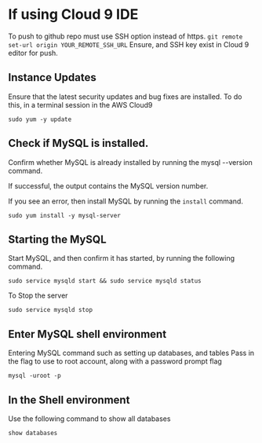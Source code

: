 # If using Cloud 9 IDE

To push to github repo must use SSH option instead of https. `git remote set-url origin YOUR_REMOTE_SSH_URL`
Ensure, and SSH key exist in Cloud 9 editor for push.


## Instance Updates

Ensure that the latest security updates and bug fixes are installed. To do this, in a terminal session in the AWS Cloud9

`sudo yum -y update`

## Check if MySQL is installed.

Confirm whether MySQL is already installed by running the mysql --version command.

If successful, the output contains the MySQL version number.

If you see an error, then install MySQL by running the `install` command.

`sudo yum install -y mysql-server`

## Starting the MySQL

Start MySQL, and then confirm it has started, by running the following command.

`sudo service mysqld start && sudo service mysqld status`

To Stop the server

`sudo service mysqld stop`

## Enter MySQL shell environment

Entering MySQL command such as setting up databases, and tables
Pass in the flag to use to root account, along with a password prompt flag

`mysql -uroot -p`

## In the Shell environment

Use the following command to show all databases

`show databases`
